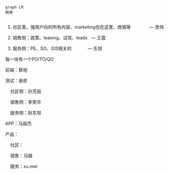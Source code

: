 

```mermaid
graph LR
杨棽


```

1. 社区类，强用户向的所有内容、marketing也在这里、商城等               — 彦伟

2. 销售侧：政策、leasing、试驾、leads   — 王震

3. 服务侧：PE、SO、GIS相关的             — 东旭

每一块有一个PO/TO/QO

  

前端：蔡地

测试：谢彦

    社区侧：孙芳丽

    销售侧：李笑华

    服务侧：赵东旭

APP：马超杰

  

产品：

    社区：

    销售：马越

    服务：xu.mei
